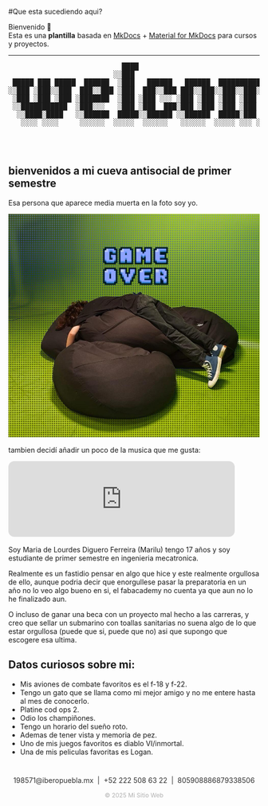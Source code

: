 #Que esta sucediendo aqui?

Bienvenido 👋  
Esta es una **plantilla** basada en [MkDocs](https://www.mkdocs.org/) + [Material for MkDocs](https://squidfunk.github.io/mkdocs-material/) para cursos y proyectos.

---
<pre>                           ████                                                 █████                                               ███              █████                                                       █████                                               ███
                         ░░███                                                ░░███                                               ░░░              ░░███                                                       ░░███                                               ░███
 █████ ███ █████  ██████  ░███   ██████   ██████  █████████████    ██████     ███████    ██████     █████████████   █████ ████    ████  ████████   ███████   ████████   ██████  █████ █████  ██████  ████████  ███████       ██████   ██████   █████ █████  ██████ ░███
░░███ ░███░░███  ███░░███ ░███  ███░░███ ███░░███░░███░░███░░███  ███░░███   ░░░███░    ███░░███   ░░███░░███░░███ ░░███ ░███    ░░███ ░░███░░███ ░░░███░   ░░███░░███ ███░░███░░███ ░░███  ███░░███░░███░░███░░░███░       ███░░███ ░░░░░███ ░░███ ░░███  ███░░███░███
 ░███ ░███ ░███ ░███████  ░███ ░███ ░░░ ░███ ░███ ░███ ░███ ░███ ░███████      ░███    ░███ ░███    ░███ ░███ ░███  ░███ ░███     ░███  ░███ ░███   ░███     ░███ ░░░ ░███ ░███ ░███  ░███ ░███████  ░███ ░░░   ░███       ░███ ░░░   ███████  ░███  ░███ ░███████ ░███
 ░░███████████  ░███░░░   ░███ ░███  ███░███ ░███ ░███ ░███ ░███ ░███░░░       ░███ ███░███ ░███    ░███ ░███ ░███  ░███ ░███     ░███  ░███ ░███   ░███ ███ ░███     ░███ ░███ ░░███ ███  ░███░░░   ░███       ░███ ███   ░███  ███ ███░░███  ░░███ ███  ░███░░░  ░░░ 
  ░░████░████   ░░██████  █████░░██████ ░░██████  █████░███ █████░░██████      ░░█████ ░░██████     █████░███ █████ ░░███████     █████ ████ █████  ░░█████  █████    ░░██████   ░░█████   ░░██████  █████      ░░█████    ░░██████ ░░████████  ░░█████   ░░██████  ███
   ░░░░ ░░░░     ░░░░░░  ░░░░░  ░░░░░░   ░░░░░░  ░░░░░ ░░░ ░░░░░  ░░░░░░        ░░░░░   ░░░░░░     ░░░░░ ░░░ ░░░░░   ░░░░░███    ░░░░░ ░░░░ ░░░░░    ░░░░░  ░░░░░      ░░░░░░     ░░░░░     ░░░░░░  ░░░░░        ░░░░░      ░░░░░░   ░░░░░░░░    ░░░░░     ░░░░░░  ░░░ 
                                                                                                                     ███ ░███                                                                                                                                          
                                                                                                                    ░░██████                                                                                                                                           
                                                                                                                     ░░░░░░                                                                                                                                            </pre>

## bienvenidos a mi cueva antisocial de primer semestre


Esa persona que aparece media muerta en la foto soy yo.


![foto de mi](recursos/imgs/yo.jpeg)


tambien decidí añadir un poco de la musica que me gusta:

<iframe data-testid="embed-iframe" style="border-radius:12px" src="https://open.spotify.com/embed/playlist/2Rj1m5zPa8UAmzFcJ3fPcw?utm_source=generator&theme=0" width="90%" height="152" frameBorder="0" allowfullscreen="" allow="autoplay; clipboard-write; encrypted-media; fullscreen; picture-in-picture" loading="lazy"></iframe>

Soy Maria de Lourdes Diguero Ferreira (Marilu) tengo 17 años y soy estudiante de primer semestre en ingenieria mecatronica.

Realmente es un fastidio pensar en algo que hice y este realmente orgullosa de ello, aunque podria decir que enorgullese pasar la preparatoria en un año no lo veo algo bueno en si, el fabacademy no cuenta ya que aun no lo he finalizado aun.

O incluso de ganar una beca con un proyecto mal hecho a las carreras, y creo que sellar un submarino con toallas sanitarias no suena algo de lo que estar orgullosa (puede que si, puede que no) asi que supongo que escogere esa ultima.




## Datos curiosos sobre mi:  
- Mis aviones de combate favoritos es el f-18 y f-22.
- Tengo un gato que se llama como mi mejor amigo y no me entere hasta al mes de conocerlo.
- Platine cod ops 2.
- Odio los champiñones.
- Tengo un horario del sueño roto.
- Ademas de tener vista y memoria de pez.
- Uno de mis juegos favoritos es diablo VI/inmortal.
- Una de mis peliculas favoritas es Logan.



<div style="text-align:center; font-size:14px; margin-top:40px; opacity:0.9;">

  <p>
    <i class="fas fa-envelope"></i> 198571@iberopuebla.mx &nbsp;|&nbsp;
    <i class="fas fa-phone"></i> +52 222 508 63 22 &nbsp;|&nbsp;
    <i class="fab fa-discord"></i> 805908886879338506
  </p>

  
  <p style="margin-top:10px; font-size:12px; color:#aaa;">
    © 2025 Mi Sitio Web
  </p>

</div>
